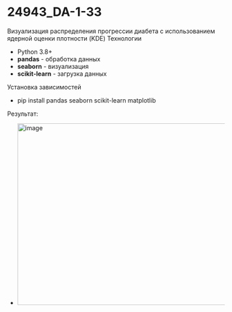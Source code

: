 # 24943_DA-1-33
Визуализация распределения прогрессии диабета с использованием ядерной оценки плотности (KDE)
 Технологии

- Python 3.8+
- **pandas** - обработка данных
- **seaborn** - визуализация
- **scikit-learn** - загрузка данных

Установка зависимостей
 - pip install pandas seaborn scikit-learn matplotlib

Результат:
- <img width="604" height="422" alt="image" src="https://github.com/user-attachments/assets/a753089c-ad90-48a9-9e81-5031ce5a588e" />
